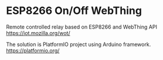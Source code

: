 # ESP8266 On/Off WebThing

Remote controlled relay based on ESP8266 and WebThing API https://iot.mozilla.org/wot/

The solution is PlatformIO project using Arduino framework. https://platformio.org/
